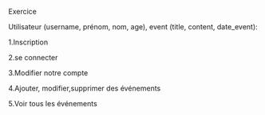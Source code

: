 Exercice

Utilisateur (username, prénom, nom, age), event (title, content, date_event):

1.Inscription

2.se connecter

3.Modifier notre compte

4.Ajouter, modifier,supprimer des événements

5.Voir tous les événements
